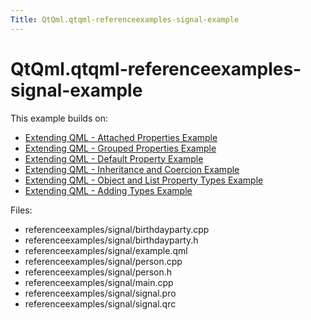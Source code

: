 ```yaml
---
Title: QtQml.qtqml-referenceexamples-signal-example
---
```


# QtQml.qtqml-referenceexamples-signal-example

<span class="subtitle"></span>
<!-- $$$referenceexamples/signal-description -->
<p>This example builds on:</p>
<ul>
<li><a href="QtQml.referenceexamples-attached-example.md">Extending QML - Attached Properties Example</a></li>
<li><a href="QtQml.referenceexamples-grouped-example.md">Extending QML - Grouped Properties Example</a></li>
<li><a href="QtQml.referenceexamples-default-example.md">Extending QML - Default Property Example</a></li>
<li><a href="QtQml.referenceexamples-coercion-example.md">Extending QML - Inheritance and Coercion Example</a></li>
<li><a href="QtQml.referenceexamples-properties-example.md">Extending QML - Object and List Property Types Example</a></li>
<li><a href="QtQml.referenceexamples-adding-example.md">Extending QML - Adding Types Example</a></li>
</ul>
<p>Files:</p>
<ul>
<li>referenceexamples/signal/birthdayparty.cpp</li>
<li>referenceexamples/signal/birthdayparty.h</li>
<li>referenceexamples/signal/example.qml</li>
<li>referenceexamples/signal/person.cpp</li>
<li>referenceexamples/signal/person.h</li>
<li>referenceexamples/signal/main.cpp</li>
<li>referenceexamples/signal/signal.pro</li>
<li>referenceexamples/signal/signal.qrc</li>
</ul>
<!-- @@@referenceexamples/signal -->
